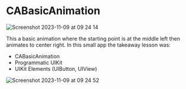 # CABasicAnimation


![Screenshot 2023-11-09 at 09 24 14](https://github.com/carrington-manyuchi/CABasicAnimation/assets/60835640/18ff1498-0f2d-4b73-a8f3-dd390eda269b)

This a basic animation where the starting point is at the middle left then animates to center right.
In this small app the takeaway lesson was:

- CABasicAnimation
- Programmatic UIKit
- UIKit Elements (UIButton, UIView)

![Screenshot 2023-11-09 at 09 24 52](https://github.com/carrington-manyuchi/CABasicAnimation/assets/60835640/47d652b3-5cdb-42f1-a86a-305adf498b88)
